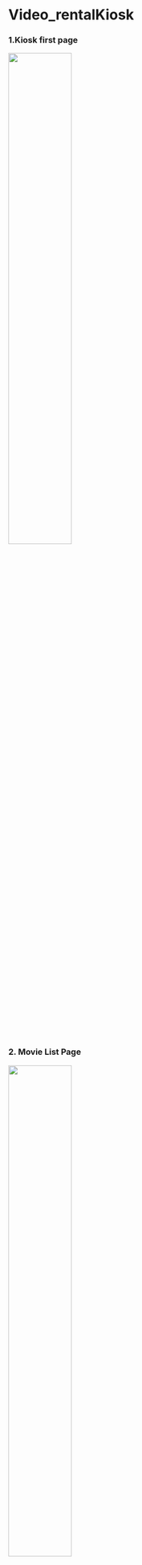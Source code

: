 # Video_rentalKiosk
### 1.Kiosk first page
<img width="50%" src= "https://user-images.githubusercontent.com/72259680/118371072-c0dd7380-b5a2-11eb-96fb-cb9034d7c690.jpg">

### 2. Movie List Page
<img width="50%" src="https://user-images.githubusercontent.com/72259680/118372870-8f1cda80-b5ab-11eb-82cd-b777f3da223b.gif">

### 3. Payment Page 
<img width="50%" src="https://user-images.githubusercontent.com/72259680/118373187-6990d080-b5ad-11eb-89ba-5ee4f52f9252.gif">

### 4. First Transaction
<img width="60%" src="https://user-images.githubusercontent.com/72259680/118373884-fc7f3a00-b5b0-11eb-9fb6-1a5efb97c9a4.gif">

### 5. Send confirmatin by email
<img width="60%" src="https://user-images.githubusercontent.com/72259680/118373435-b2955480-b5ae-11eb-80bc-5766f73b85e6.gif">

### 6. Email confirmation
<img width="80%" src="https://user-images.githubusercontent.com/72259680/118373528-567f0000-b5af-11eb-9933-2fdbc5c10b65.jpg">
